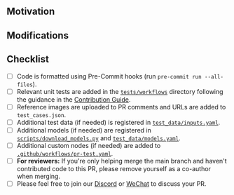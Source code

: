 <!-- Thank you for your contribution—we truly appreciate it! To help us review your pull request efficiently, please follow the guidelines below. If anything is unclear, feel free to open the PR and ask for clarification. You can also refer to our [contribution guide](https://nunchaku.tech/docs/ComfyUI-nunchaku/developer/contribution_guide.html) for more details. -->

## Motivation

<!-- Explain the purpose of this PR and the goals it aims to achieve. -->

## Modifications

<!-- Describe the changes made in this PR. -->

## Checklist

- [ ] Code is formatted using Pre-Commit hooks (run `pre-commit run --all-files`).
- [ ] Relevant unit tests are added in the [`tests/workflows`](../tests/workflows) directory following the guidance in the [Contribution Guide](https://nunchaku.tech/docs/comfyui-nunchaku/developer/contribution_guide.html).
- [ ] Reference images are uploaded to PR comments and URLs are added to `test_cases.json`.
- [ ] Additional test data (if needed) is registered in [`test_data/inputs.yaml`](../test_data/inputs.yaml).
- [ ] Additional models (if needed) are registered in [`scripts/download_models.py`](../scripts/download_models.py) and [`test_data/models.yaml`](../test_data/models.yaml).
- [ ] Additional custom nodes (if needed) are added to [`.github/workflows/pr-test.yaml`](../.github/workflows/pr-test.yaml).
- [ ] **For reviewers:** If you're only helping merge the main branch and haven't contributed code to this PR, please remove yourself as a co-author when merging.
- [ ] Please feel free to join our [Discord](https://discord.gg/Wk6PnwX9Sm) or [WeChat](https://huggingface.co/datasets/nunchaku-tech/cdn/blob/main/nunchaku/assets/wechat.jpg) to discuss your PR.
